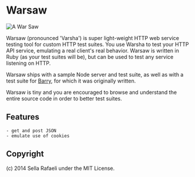 Warsaw
======
![A War Saw](http://www.coloringpagebook.com/wp-content/uploads/b-saw-construction-coloring-pages.jpg)

Warsaw (pronounced 'Varsha') is super light-weight HTTP web service testing tool for custom HTTP test suites. You use Warsha to test your HTTP API service, emulating a real client's real behavior. Warsaw is written in Ruby (as your test suites will be), but can be used to test any service listening on HTTP. 

Warsaw ships with a sample Node server and test suite, as well as with a test suite for [Barry](github.com/SellaRafaeli/barry), for which it was originally written.

Warsaw is tiny and you are encouraged to browse and understand the entire source code in order to better test suites.

## Features
	- get and post JSON
	- emulate use of cookies

## Copyright 
(c) 2014 Sella Rafaeli under the MIT License. 